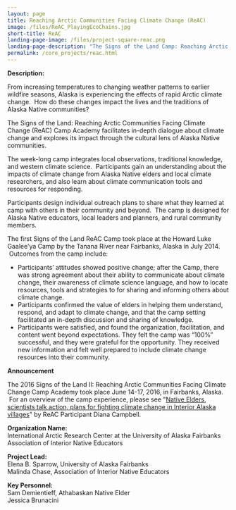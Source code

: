 ```yaml
---
layout: page
title: Reaching Arctic Communities Facing Climate Change (ReAC) 
image: /files/ReAC_PlayingEcoChains.jpg 
short-title: ReAC 
landing-page-image: /files/project-square-reac.png
landing-page-description: "The Signs of the Land Camp: Reaching Arctic Communities Facing Climate Change blends Alaska Native knowledge and western climate science."
permalink: /core_projects/reac.html
---
```


**Description:**

From increasing temperatures to changing weather patterns to earlier
wildfire seasons, Alaska is experiencing the effects of rapid Arctic
climate change.  How do these changes impact the lives and the
traditions of Alaska Native communities?

The Signs of the Land: Reaching Arctic Communities Facing Climate Change
(ReAC) Camp Academy facilitates in-depth dialogue about climate change
and explores its impact through the cultural lens of Alaska Native
communities.

The week-long camp integrates local observations, traditional knowledge,
and western climate science.  Participants gain an understanding about
the impacts of climate change from Alaska Native elders and local
climate researchers, and also learn about climate communication tools
and resources for responding.

Participants design individual outreach plans to share what they learned
at camp with others in their community and beyond.  The camp is designed
for Alaska Native educators, local leaders and planners, and rural
community members. 

The first Signs of the Land ReAC Camp took place at the Howard Luke
Gaalee’ya Camp by the Tanana River near Fairbanks, Alaska in July 2014.
 Outcomes from the camp include: 

-   Participants’ attitudes showed positive change; after the Camp,
    there was strong agreement about their ability to communicate about
    climate change, their awareness of climate science language, and how
    to locate resources, tools and strategies to for sharing and
    informing others about climate change.
-   Participants confirmed the value of elders in helping them
    understand, respond, and adapt to climate change, and that the camp
    setting facilitated an in-depth discussion and sharing of knowledge.
-   Participants were satisfied, and found the organization,
    facilitation, and content went beyond expectations. They felt the
    camp was “100%” successful, and they were grateful for the
    opportunity. They received new information and felt well prepared to
    include climate change resources into their community. 

**Announcement**

The 2016 Signs of the Land II: Reaching Arctic Communities Facing
Climate Change Camp Academy took place June 14-17, 2016, in Fairbanks,
Alaska.  For an overview of the camp experience, please see "[Native
Elders, scientists talk action, plans for fighting climate change in
Interior Alaska
villages](http://www.newsminer.com/features/sundays/community_features/native-elders-scientists-talk-action-plans-for-fighting-climate-change/article_521aaab6-3b23-11e6-a0f1-1b0ac4a80df7.html)"
by ReAC Participant Diana
Campbell.

**Organization Name:**  
International Arctic Research Center at the University of Alaska Fairbanks   
Association of Interior Native Educators  

**Project Lead:**  
Elena B. Sparrow, University of Alaska Fairbanks  
Malinda Chase, Association of Interior Native Educators  

**Key Personnel:**  
Sam Demientieff, Athabaskan Native Elder  
Jessica Brunacini
